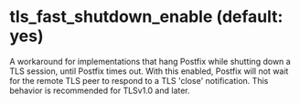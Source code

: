 # tls_fast_shutdown_enable (default: yes)
 A workaround for implementations that hang Postfix while shutting
down a TLS session, until Postfix times out. With this enabled,
Postfix will not wait for the remote TLS peer to respond to a TLS
'close' notification. This behavior is recommended for TLSv1.0 and
later. 


